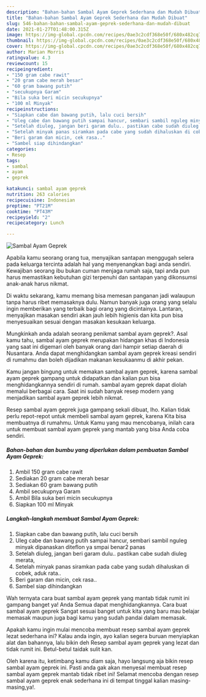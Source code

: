 ```yaml
---
description: "Bahan-bahan Sambal Ayam Geprek Sederhana dan Mudah Dibuat"
title: "Bahan-bahan Sambal Ayam Geprek Sederhana dan Mudah Dibuat"
slug: 546-bahan-bahan-sambal-ayam-geprek-sederhana-dan-mudah-dibuat
date: 2021-01-27T01:48:00.315Z
image: https://img-global.cpcdn.com/recipes/0ae3c2cdf368e50f/680x482cq70/sambal-ayam-geprek-foto-resep-utama.jpg
thumbnail: https://img-global.cpcdn.com/recipes/0ae3c2cdf368e50f/680x482cq70/sambal-ayam-geprek-foto-resep-utama.jpg
cover: https://img-global.cpcdn.com/recipes/0ae3c2cdf368e50f/680x482cq70/sambal-ayam-geprek-foto-resep-utama.jpg
author: Marian Morris
ratingvalue: 4.3
reviewcount: 15
recipeingredient:
- "150 gram cabe rawit"
- "20 gram cabe merah besar"
- "60 gram bawang putih"
- "secukupnya Garam"
- "Bila suka beri micin secukupnya"
- "100 ml Minyak"
recipeinstructions:
- "Siapkan cabe dan bawang putih, lalu cuci bersih"
- "Uleg cabe dan bawang putih sampai hancur, sembari sambil nguleg minyak dipanaskan diteflon ya smpai benar2 panas"
- "Setelah diuleg, jangan beri garam dulu.. pastikan cabe sudah diuleg merata,"
- "Setelah minyak panas siramkan pada cabe yang sudah dihaluskan di cobek, aduk rata.."
- "Beri garam dan micin, cek rasa.."
- "Sambel siap dihindangkan"
categories:
- Resep
tags:
- sambal
- ayam
- geprek

katakunci: sambal ayam geprek 
nutrition: 263 calories
recipecuisine: Indonesian
preptime: "PT21M"
cooktime: "PT43M"
recipeyield: "2"
recipecategory: Lunch

---
```



![Sambal Ayam Geprek](https://img-global.cpcdn.com/recipes/0ae3c2cdf368e50f/680x482cq70/sambal-ayam-geprek-foto-resep-utama.jpg)

Apabila kamu seorang orang tua, menyajikan santapan menggugah selera pada keluarga tercinta adalah hal yang menyenangkan bagi anda sendiri. Kewajiban seorang ibu bukan cuman menjaga rumah saja, tapi anda pun harus memastikan kebutuhan gizi terpenuhi dan santapan yang dikonsumsi anak-anak harus nikmat.

Di waktu  sekarang, kamu memang bisa memesan panganan jadi walaupun tanpa harus ribet memasaknya dulu. Namun banyak juga orang yang selalu ingin memberikan yang terbaik bagi orang yang dicintainya. Lantaran, menyajikan masakan sendiri akan jauh lebih higienis dan kita pun bisa menyesuaikan sesuai dengan masakan kesukaan keluarga. 



Mungkinkah anda adalah seorang penikmat sambal ayam geprek?. Asal kamu tahu, sambal ayam geprek merupakan hidangan khas di Indonesia yang saat ini digemari oleh banyak orang dari hampir setiap daerah di Nusantara. Anda dapat menghidangkan sambal ayam geprek kreasi sendiri di rumahmu dan boleh dijadikan makanan kesukaanmu di akhir pekan.

Kamu jangan bingung untuk memakan sambal ayam geprek, karena sambal ayam geprek gampang untuk didapatkan dan kalian pun bisa menghidangkannya sendiri di rumah. sambal ayam geprek dapat diolah memalui berbagai cara. Saat ini sudah banyak resep modern yang menjadikan sambal ayam geprek lebih nikmat.

Resep sambal ayam geprek juga gampang sekali dibuat, lho. Kalian tidak perlu repot-repot untuk membeli sambal ayam geprek, karena Kita bisa membuatnya di rumahmu. Untuk Kamu yang mau mencobanya, inilah cara untuk membuat sambal ayam geprek yang mantab yang bisa Anda coba sendiri.

<!--inarticleads1-->

##### Bahan-bahan dan bumbu yang diperlukan dalam pembuatan Sambal Ayam Geprek:

1. Ambil 150 gram cabe rawit
1. Sediakan 20 gram cabe merah besar
1. Sediakan 60 gram bawang putih
1. Ambil secukupnya Garam
1. Ambil Bila suka beri micin secukupnya
1. Siapkan 100 ml Minyak




<!--inarticleads2-->

##### Langkah-langkah membuat Sambal Ayam Geprek:

1. Siapkan cabe dan bawang putih, lalu cuci bersih
1. Uleg cabe dan bawang putih sampai hancur, sembari sambil nguleg minyak dipanaskan diteflon ya smpai benar2 panas
1. Setelah diuleg, jangan beri garam dulu.. pastikan cabe sudah diuleg merata,
1. Setelah minyak panas siramkan pada cabe yang sudah dihaluskan di cobek, aduk rata..
1. Beri garam dan micin, cek rasa..
1. Sambel siap dihindangkan




Wah ternyata cara buat sambal ayam geprek yang mantab tidak rumit ini gampang banget ya! Anda Semua dapat menghidangkannya. Cara buat sambal ayam geprek Sangat sesuai banget untuk kita yang baru mau belajar memasak maupun juga bagi kamu yang sudah pandai dalam memasak.

Apakah kamu ingin mulai mencoba membuat resep sambal ayam geprek lezat sederhana ini? Kalau anda ingin, ayo kalian segera buruan menyiapkan alat dan bahannya, lalu bikin deh Resep sambal ayam geprek yang lezat dan tidak rumit ini. Betul-betul taidak sulit kan. 

Oleh karena itu, ketimbang kamu diam saja, hayo langsung aja bikin resep sambal ayam geprek ini. Pasti anda gak akan menyesal membuat resep sambal ayam geprek mantab tidak ribet ini! Selamat mencoba dengan resep sambal ayam geprek enak sederhana ini di tempat tinggal kalian masing-masing,ya!.

